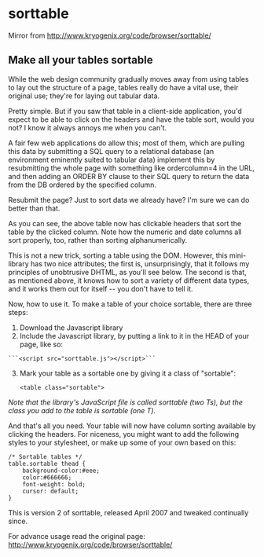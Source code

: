 # sorttable
Mirror from http://www.kryogenix.org/code/browser/sorttable/

## Make all your tables sortable

While the web design community gradually moves away from using tables to lay out the structure of a page, tables really do have a vital use, their original use; they're for laying out tabular data.

Pretty simple. But if you saw that table in a client-side application, you'd expect to be able to click on the headers and have the table sort, would you not? I know it always annoys me when you can't.

 A fair few web applications do allow this; most of them, which are pulling this data by submitting a SQL query to a relational database (an environment eminently suited to tabular data) implement this by resubmitting the whole page with something like ordercolumn=4 in the URL, and then adding an ORDER BY clause to their SQL query to return the data from the DB ordered by the specified column.

Resubmit the page? Just to sort data we already have? I'm sure we can do better than that.

As you can see, the above table now has clickable headers that sort the table by the clicked column. Note how the numeric and date columns all sort properly, too, rather than sorting alphanumerically.

This is not a new trick, sorting a table using the DOM. However, this mini-library has two nice attributes; the first is, unsurprisingly, that it follows my principles of unobtrusive DHTML, as you'll see below. The second is that, as mentioned above, it knows how to sort a variety of different data types, and it works them out for itself -- you don't have to tell it.

Now, how to use it. To make a table of your choice sortable, there are three steps:

  1. Download the Javascript library
  2. Include the Javascript library, by putting a link to it in the HEAD of your page, like so:

    ```<script src="sorttable.js"></script>```

  3.  Mark your table as a sortable one by giving it a class of "sortable":

      ```<table class="sortable">```

*Note that the library's JavaScript file is called sorttable (two Ts), but the class you add to the table is sortable (one T).*

And that's all you need. Your table will now have column sorting available by clicking the headers. For niceness, you might want to add the following styles to your stylesheet, or make up some of your own based on this:


    /* Sortable tables */
    table.sortable thead {
        background-color:#eee;
        color:#666666;
        font-weight: bold;
        cursor: default;
    }

This is version 2 of sorttable, released April 2007 and tweaked continually since.

For advance usage read the original page:
http://www.kryogenix.org/code/browser/sorttable/
